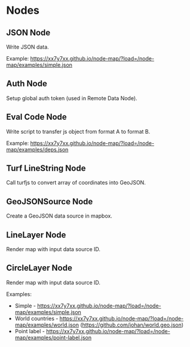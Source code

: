 # Nodes

## JSON Node

Write JSON data.

Example: https://xx7y7xx.github.io/node-map/?load=/node-map/examples/simple.json

## Auth Node

Setup global auth token (used in Remote Data Node).

## Eval Code Node

Write script to transfer js object from format A to format B.

Example: https://xx7y7xx.github.io/node-map/?load=/node-map/examples/deps.json

## Turf LineString Node

Call turfjs to convert array of coordinates into GeoJSON.

## GeoJSONSource Node

Create a GeoJSON data source in mapbox.

## LineLayer Node

Render map with input data source ID.

## CircleLayer Node

Render map with input data source ID.

Examples:

- Simple - https://xx7y7xx.github.io/node-map/?load=/node-map/examples/simple.json
- World countries - https://xx7y7xx.github.io/node-map/?load=/node-map/examples/world.json (https://github.com/johan/world.geo.json)
- Point label - https://xx7y7xx.github.io/node-map/?load=/node-map/examples/point-label.json
